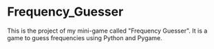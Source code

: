 # Frequency_Guesser
This is the project of my mini-game called "Frequency Guesser". It is a game to guess frequencies using Python and Pygame.